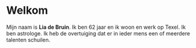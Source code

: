 # Welkom

Mijn naam is **Lia de Bruin**. Ik ben 62 jaar en ik woon en werk op Texel. Ik ben astrologe. Ik heb de overtuiging dat er in ieder mens een of meerdere talenten schuilen.